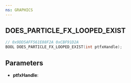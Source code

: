 ```yaml
---
ns: GRAPHICS
---
```

## DOES_PARTICLE_FX_LOOPED_EXIST

```c
// 0x9DD5AFF561E88F2A 0xCBF91D2A
BOOL DOES_PARTICLE_FX_LOOPED_EXIST(int ptfxHandle);
```

## Parameters
* **ptfxHandle**:
